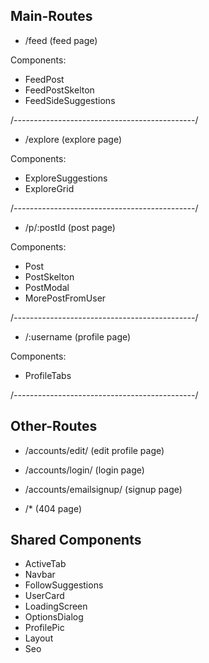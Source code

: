 ## Main-Routes

- /feed (feed page)

Components:

- FeedPost
- FeedPostSkelton
- FeedSideSuggestions

/_---------------------------------------------_/

- /explore (explore page)

Components:

- ExploreSuggestions
- ExploreGrid

/_---------------------------------------------_/

- /p/:postId (post page)

Components:

- Post
- PostSkelton
- PostModal
- MorePostFromUser

/_---------------------------------------------_/

- /:username (profile page)

Components:

- ProfileTabs

/_---------------------------------------------_/

## Other-Routes

- /accounts/edit/ (edit profile page)

- /accounts/login/ (login page)

- /accounts/emailsignup/ (signup page)

- /\* (404 page)

## Shared Components

- ActiveTab
- Navbar
- FollowSuggestions
- UserCard
- LoadingScreen
- OptionsDialog
- ProfilePic
- Layout
- Seo
